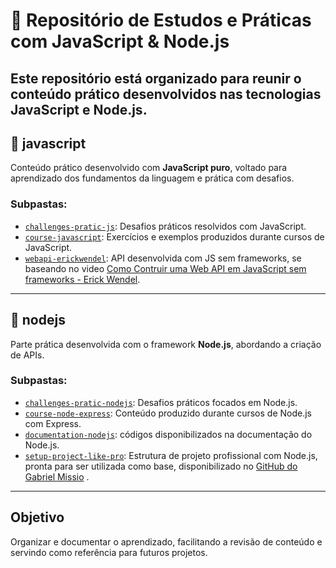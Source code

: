 # 📁 Repositório de Estudos e Práticas com JavaScript & Node.js

Este repositório está organizado para reunir o conteúdo prático desenvolvidos nas tecnologias **JavaScript** e **Node.js**.
---

## 📂 javascript

Conteúdo prático desenvolvido com **JavaScript puro**, voltado para aprendizado dos fundamentos da linguagem e prática com desafios.

### Subpastas:
- [`challenges-pratic-js`](https://github.com/RuanDEV0/compass-open-finance/tree/main/dominando-ferramentas/javascript/challenges-pratic-js/part01): Desafios práticos resolvidos com JavaScript.
- [`course-javascript`](https://github.com/RuanDEV0/compass-open-finance/tree/main/dominando-ferramentas/javascript/course-java-script): Exercícios e exemplos produzidos durante cursos de JavaScript.
- [`webapi-erickwendel`](https://github.com/RuanDEV0/compass-open-finance/tree/main/dominando-ferramentas/javascript/webapi-erickwendel): API desenvolvida com JS sem frameworks, se baseando no video [Como Contruir uma Web API em JavaScript sem frameworks - Erick Wendel](https://www.youtube.com/watch?v=NxHY14rMPvc).

---

## 📂 nodejs

Parte prática desenvolvida com o framework **Node.js**, abordando a criação de APIs.

### Subpastas:
- [`challenges-pratic-nodejs`](https://github.com/RuanDEV0/compass-open-finance/tree/main/dominando-ferramentas/nodejs/challenges-pratic-nodejs/part01-part02): Desafios práticos focados em Node.js.
- [`course-node-express`](https://github.com/RuanDEV0/compass-open-finance/tree/main/dominando-ferramentas/nodejs/course-nodejs%2Bexpress): Conteúdo produzido durante cursos de Node.js com Express.
- [`documentation-nodejs`](https://github.com/RuanDEV0/compass-open-finance/tree/main/dominando-ferramentas/nodejs/documentation-nodejs): códigos disponibilizados na documentação do Node.js.
- [`setup-project-like-pro`](https://github.com/RuanDEV0/compass-open-finance/tree/main/dominando-ferramentas/nodejs/setup-project-like-pro): Estrutura de projeto profissional com Node.js, pronta para ser utilizada como base, disponibilizado no [GitHub do Gabriel Missio](https://github.com/gabrielmissio/set-up-projects-like-a-pro) .

---

## Objetivo

Organizar e documentar o aprendizado, facilitando a revisão de conteúdo e servindo como referência para futuros projetos.
